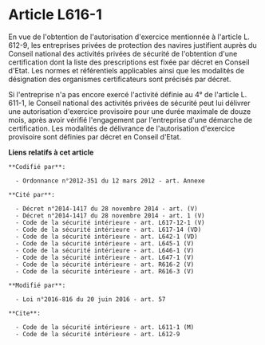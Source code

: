 # Article L616-1

En vue de l'obtention de l'autorisation d'exercice mentionnée à l'article L. 612-9, les entreprises privées de protection des
navires justifient auprès du Conseil national des activités privées de sécurité de l'obtention d'une certification dont la
liste des prescriptions est fixée par décret en Conseil d'Etat. Les normes et référentiels applicables ainsi que les
modalités de désignation des organismes certificateurs sont précisés par décret. 

Si l'entreprise n'a pas encore exercé l'activité définie au 4° de l'article L. 611-1, le Conseil national des activités
privées de sécurité peut lui délivrer une autorisation d'exercice provisoire pour une durée maximale de douze mois, après
avoir vérifié l'engagement par l'entreprise d'une démarche de certification. Les modalités de délivrance de l'autorisation
d'exercice provisoire sont définies par décret en Conseil d'Etat.

**Liens relatifs à cet article**

	**Codifié par**:

	  - Ordonnance n°2012-351 du 12 mars 2012 - art. Annexe

	**Cité par**:

	  - Décret n°2014-1417 du 28 novembre 2014 - art. (V)
	  - Décret n°2014-1417 du 28 novembre 2014 - art. 1 (V)
	  - Code de la sécurité intérieure - art. L617-12-1 (V)
	  - Code de la sécurité intérieure - art. L617-14 (VD)
	  - Code de la sécurité intérieure - art. L642-1 (VD)
	  - Code de la sécurité intérieure - art. L645-1 (V)
	  - Code de la sécurité intérieure - art. L646-1 (V)
	  - Code de la sécurité intérieure - art. L647-1 (V)
	  - Code de la sécurité intérieure - art. R616-2 (V)
	  - Code de la sécurité intérieure - art. R616-3 (V)

	**Modifié par**:

	  - Loi n°2016-816 du 20 juin 2016 - art. 57

	**Cite**:

	  - Code de la sécurité intérieure - art. L611-1 (M)
	  - Code de la sécurité intérieure - art. L612-9

